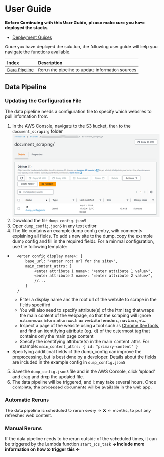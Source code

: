 # User Guide

**Before Continuing with this User Guide, please make sure you have deployed the stacks.**

- [Deployment Guides](./DeploymentGuide.md)

Once you have deployed the solution, the following user guide will help you navigate the functions available.

| Index                                        | Description                                           |
| :------------------------------------------  | :---------------------------------------------------- |
| [Data Pipeline](#data-pipeline)              | Rerun the pipeline to update information sources      |

## Data Pipeline

### Updating the Configuration File
The data pipeline needs a configuration file to specify which websites to pull information from.
1. In the AWS Console, navigate to the S3 bucket, then to the `document_scraping` folder
![AWS S3 bucket](./images/s3_bucket_config.png)
2. Download the file `dump_config.json5`
3. Open `dump_config.json5` in any text editor
4. The file contains an example dump config entry, with comments explaining all fields. To add a new site to the dump, copy the example dump config and fill in the required fields. For a minimal configuration, use the following template:
- ```
    <enter config display name>: {
        base_url: "<enter root url for the site>",
        main_content_attrs: {
            <enter attribute 1 name>: "<enter attribute 1 value>",
            <enter attribute 2 name>: "<enter attribute 2 value>",
            //...
        }
    }
    ```
    - Enter a display name and the root url of the website to scrape in the fields specified
    - You will also need to specify attribute(s) of the html tag that wraps the main content of the webpage, so that the scraping will ignore extraneous information such as website headers, navbars, etc.
    - Inspect a page of the website using a tool such as [Chrome DevTools](https://developer.chrome.com/docs/devtools/open/), and find an identifying attribute (eg. id) of the outermost tag that contains only the main page content
    - Specify the identifying attribute(s) in the main_content_attrs. For example: `main_content_attrs: { id: "primary-content" }`
- Specifying additional fields of the dump_config can improve the preprocessing, but is best done by a developer. Details about the fields are included in the example config in `dump_config.json5`
5. Save the `dump_config.json5` file and in the AWS Console, click 'upload' and drag and drop the updated file.
6. The data pipeline will be triggered, and it may take several hours. Once complete, the processed documents will be available in the web app.

### Automatic Reruns
The data pipeline is scheduled to rerun every -> **X** <- months, to pull any refreshed web content.

### Manual Reruns
If the data pipeline needs to be rerun outside of the scheduled times, it can be triggered by the Lambda function `start_ecs_task`
**-> Include more information on how to trigger this <-**